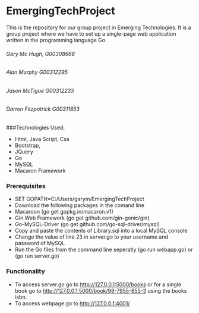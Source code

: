 # EmergingTechProject
This is the repository for our group project in Emerging Technologies. It is a group project where we have to set up a single-page web application written in the programming language Go.

###### Gary Mc Hugh, G00308668
###### Alan Murphy G00312295
###### Jason McTigue G00312233
###### Darren Fitzpatrick G00311853 

###Technologies Used:
+ Html, Java Script, Css
+ Bootstrap,
+ JQuery
+ Go
+ MySQL
+ Macaron Framework

### Prerequisites
+ SET GOPATH=C:/Users/garym/EmergingTechProject
+ Download the following packages in the comand line
+ Macaroon (go get gopkg.in/macaron.v1)
+ Gin Web Framework (go get github.com/gin-gonic/gin)
+ Go-MySQL-Driver (go get github.com/go-sql-driver/mysql)
+ Copy and paste the contents of Library.sql into a local MySQL console
+ Change the value of line 23 in server.go to your username and password of MySQL
+ Run the Go files from the command line seperatly (go run webapp.go) or (go run server.go)

### Functionality
+ To access server.go go to http://127.0.0.1:5000/books or for a single book go to http://127.0.0.1:5000/book/98-7955-855-3 using the books isbn.
+ To access webpage.go to http://127.0.0.1:4001/


 


